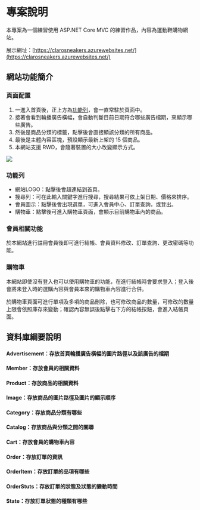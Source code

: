 # 專案說明
本專案為一個練習使用 ASP.NET Core MVC 的練習作品，內容為運動鞋購物網站。

展示網址：[https://clarosneakers.azurewebsites.net/](https://clarosneakers.azurewebsites.net/)

## 網站功能簡介
### 頁面配置
1. 一進入首頁後，正上方為[功能列](#功能列)，會一直常駐於頁面中。
2. 接著會看到輪播廣告橫幅，會自動判斷目前日期符合哪些廣告檔期，來顯示哪些廣告。
3. 然後是商品分類的標籤，點擊後會直接顯該分類的所有商品。
4. 最後是主體內容區塊，預設顯示最新上架的 15 個商品。
5. 本網站支援 RWD，會隨著裝置的大小改變顯示方式。

![](https://i.imgur.com/AXwrmhB.png)



### 功能列
* 網站LOGO：點擊後會超連結到首頁。
* 搜尋列：可在此輸入關鍵字進行搜尋，搜尋結果可依上架日期、價格來排序。
* 會員圖示：點擊後會出現選單，可進入會員中心、訂單查詢，或登出。
* 購物車：點擊後可進入購物車頁面，會顯示目前購物車內的商品。

### 會員相關功能
於本網站進行註冊會員後即可進行結帳、會員資料修改、訂單查詢、更改密碼等功能。

### 購物車
本網站即使沒有登入也可以使用購物車的功能，在進行結帳時會要求登入；登入後會將未登入時的選購內容與會員本來的購物車內容進行合併。

於購物車頁面可進行單項及多項的商品刪除，也可修改商品的數量，可修改的數量上限會依照庫存來變動；確認內容無誤後點擊右下方的結帳按鈕，會進入結帳頁面。

## 資料庫綱要說明
#### Advertisement：存放首頁輪播廣告橫幅的圖片路徑以及該廣告的檔期
#### Member：存放會員的相關資料
#### Product：存放商品的相關資料
#### Image：存放商品的圖片路徑及圖片的顯示順序
#### Category：存放商品分類有哪些
#### Catalog：存放商品與分類之間的關聯
#### Cart：存放會員的購物車內容
#### Order：存放訂單的資訊
#### OrderItem：存放訂單的品項有哪些
#### OrderStuts：存放訂單的狀態及狀態的變動時間
#### State：存放訂單狀態的種類有哪些

